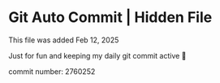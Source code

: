 # Git Auto Commit | Hidden File

This file was added Feb 12, 2025

Just for fun and keeping my daily git commit active 🤪

commit number: 2760252
